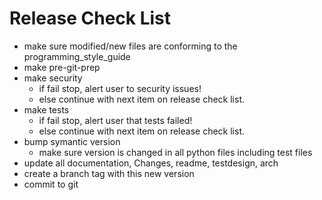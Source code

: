 # Release Check List
- make sure modified/new files are conforming to the programming_style_guide
- make pre-git-prep
- make security
    - if fail stop, alert user to security issues!
    - else continue with next item on release check list.
- make tests
    - if fail stop, alert user that tests failed!
    - else continue with next item on release check list.
- bump symantic version
    - make sure version is changed in all python files including test files
- update all documentation, Changes, readme, testdesign, arch
- create a branch tag with this new version
- commit to git
